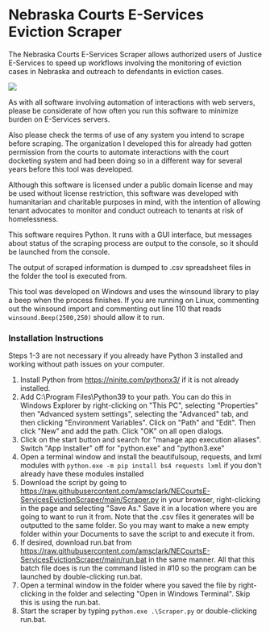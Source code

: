 # Nebraska Courts E-Services Eviction Scraper

The Nebraska Courts E-Services Scraper allows authorized users of Justice E-Services to speed up workflows involving the monitoring of eviction cases in Nebraska and outreach to defendants in eviction cases. 

<img src="https://github.com/amsclark/NECourtsE-ServicesEvictionScraper/blob/main/screenshot.png">

As with all software involving automation of interactions with web servers, please be considerate of how often you run this software to minimize burden on E-Services servers.

Also please check the terms of use of any system you intend to scrape before scraping. The organization I developed this for already had gotten permission from the courts to automate interactions with the court docketing system and had been doing so in a different way for several years before this tool was developed. 

Although this software is licensed under a public domain license and may be used without license restriction, this software was developed with humanitarian and charitable purposes in mind, with the intention of allowing tenant advocates to monitor and conduct outreach to tenants at risk of homelessness. 

This software requires Python. It runs with a GUI interface, but messages about status of the scraping process are output to the console, so it should be launched from the console.

The output of scraped information is dumped to .csv spreadsheet files in the folder the tool is executed from.

This tool was developed on Windows and uses the winsound library to play a beep when the process finishes. If you are running on Linux, commenting out the winsound import and commenting out line 110 that reads `winsound.Beep(2500,250)` should allow it to run.


### Installation Instructions

Steps 1-3 are not necessary if you already have Python 3 installed and working without path issues on your computer.

1. Install Python from https://ninite.com/pythonx3/ if it is not already installed.
2. Add C:\Program Files\Python39 to your path. You can do this in Windows Explorer by right-clicking on "This PC", selecting "Properties" then "Advanced system settings", selecting the "Advanced" tab, and then clicking "Environment Variables". Click on "Path" and "Edit". Then click "New" and add the path. Click "OK" on all open dialogs.
3. Click on the start button and search for "manage app execution aliases". Switch "App Installer" off for "python.exe" and "python3.exe"
4. Open a terminal window and install the beautifulsoup, requests, and lxml modules with `python.exe -m pip install bs4 requests lxml` if you don't already have these modules installed
7. Download the script by going to https://raw.githubusercontent.com/amsclark/NECourtsE-ServicesEvictionScraper/main/Scraper.py in your browser, right-clicking in the page and selecting "Save As." Save it in a location where you are going to want to run it from. Note that the .csv files it generates will be outputted to the same folder. So you may want to make a new empty folder within your Documents to save the script to and execute it from.
8. If desired, download run.bat from https://raw.githubusercontent.com/amsclark/NECourtsE-ServicesEvictionScraper/main/run.bat in the same manner. All that this batch file does is run the command listed in #10 so the program can be launched by double-clicking run.bat. 
9. Open a terminal window in the folder where you saved the file by right-clicking in the folder and selecting "Open in Windows Terminal". Skip this is using the run.bat.
10. Start the scraper by typing `python.exe .\Scraper.py` or double-clicking run.bat. 
